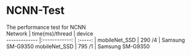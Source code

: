 # NCNN-Test
The performance test for NCNN <br />
 Network       | time(ms)/thread            | device   
 ------------- |:------------:    | :-----: |
 mobileNet_SSD | 290 /4      | Samsung SM-G9350 
 mobileNet_SSD | 795 /1      | Samsung SM-G9350 
